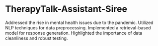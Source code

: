 # TherapyTalk-Assistant-Siree
Addressed the rise in mental health issues due to the pandemic. Utilized NLP techniques for data preprocessing. Implemented a retrieval-based model for response generation. Highlighted the importance of data cleanliness and robust testing.
